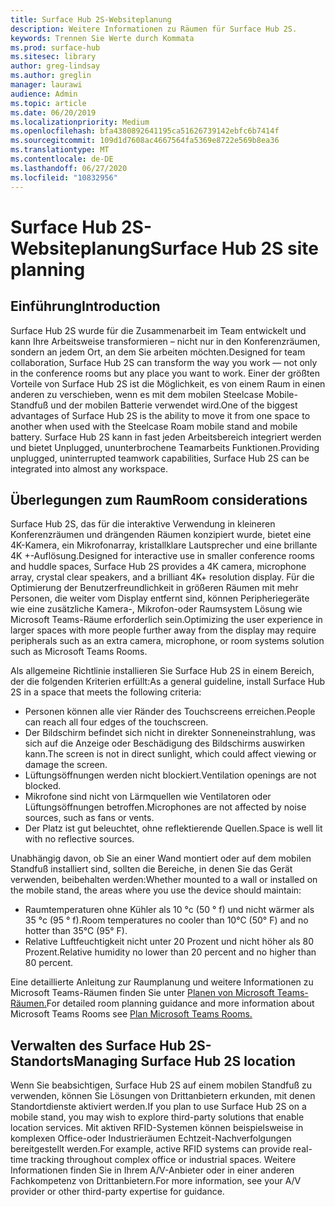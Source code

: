 ```yaml
---
title: Surface Hub 2S-Websiteplanung
description: Weitere Informationen zu Räumen für Surface Hub 2S.
keywords: Trennen Sie Werte durch Kommata
ms.prod: surface-hub
ms.sitesec: library
author: greg-lindsay
ms.author: greglin
manager: laurawi
audience: Admin
ms.topic: article
ms.date: 06/20/2019
ms.localizationpriority: Medium
ms.openlocfilehash: bfa4380892641195ca51626739142ebfc6b7414f
ms.sourcegitcommit: 109d1d7608ac4667564fa5369e8722e569b8ea36
ms.translationtype: MT
ms.contentlocale: de-DE
ms.lasthandoff: 06/27/2020
ms.locfileid: "10832956"
---
```

# <span data-ttu-id="cefca-104">Surface Hub 2S-Websiteplanung</span><span class="sxs-lookup"><span data-stu-id="cefca-104">Surface Hub 2S site planning</span></span>

## <span data-ttu-id="cefca-105">Einführung</span><span class="sxs-lookup"><span data-stu-id="cefca-105">Introduction</span></span>

<span data-ttu-id="cefca-106">Surface Hub 2S wurde für die Zusammenarbeit im Team entwickelt und kann Ihre Arbeitsweise transformieren – nicht nur in den Konferenzräumen, sondern an jedem Ort, an dem Sie arbeiten möchten.</span><span class="sxs-lookup"><span data-stu-id="cefca-106">Designed for team collaboration, Surface Hub 2S can transform the way you work  —  not only in the conference rooms but any place you want to work.</span></span> <span data-ttu-id="cefca-107">Einer der größten Vorteile von Surface Hub 2S ist die Möglichkeit, es von einem Raum in einen anderen zu verschieben, wenn es mit dem mobilen Steelcase Mobile-Standfuß und der mobilen Batterie verwendet wird.</span><span class="sxs-lookup"><span data-stu-id="cefca-107">One of the biggest advantages of Surface Hub 2S is the ability to move it from one space to another when used with the Steelcase Roam mobile stand and mobile battery.</span></span> <span data-ttu-id="cefca-108">Surface Hub 2S kann in fast jeden Arbeitsbereich integriert werden und bietet Unplugged, ununterbrochene Teamarbeits Funktionen.</span><span class="sxs-lookup"><span data-stu-id="cefca-108">Providing unplugged, uninterrupted teamwork capabilities, Surface Hub 2S can be integrated into almost any workspace.</span></span>

## <span data-ttu-id="cefca-109">Überlegungen zum Raum</span><span class="sxs-lookup"><span data-stu-id="cefca-109">Room considerations</span></span>

<span data-ttu-id="cefca-110">Surface Hub 2S, das für die interaktive Verwendung in kleineren Konferenzräumen und drängenden Räumen konzipiert wurde, bietet eine 4K-Kamera, ein Mikrofonarray, kristallklare Lautsprecher und eine brillante 4K +-Auflösung.</span><span class="sxs-lookup"><span data-stu-id="cefca-110">Designed for interactive use in smaller conference rooms and huddle spaces, Surface Hub 2S provides a 4K camera, microphone array, crystal clear speakers, and a brilliant 4K+ resolution display.</span></span> <span data-ttu-id="cefca-111">Für die Optimierung der Benutzerfreundlichkeit in größeren Räumen mit mehr Personen, die weiter vom Display entfernt sind, können Peripheriegeräte wie eine zusätzliche Kamera-, Mikrofon-oder Raumsystem Lösung wie Microsoft Teams-Räume erforderlich sein.</span><span class="sxs-lookup"><span data-stu-id="cefca-111">Optimizing the user experience in larger spaces with more people further away from the display may require peripherals such as an extra camera, microphone, or room systems solution such as Microsoft Teams Rooms.</span></span>

<span data-ttu-id="cefca-112">Als allgemeine Richtlinie installieren Sie Surface Hub 2S in einem Bereich, der die folgenden Kriterien erfüllt:</span><span class="sxs-lookup"><span data-stu-id="cefca-112">As a general guideline, install Surface Hub 2S in a space that meets the following criteria:</span></span>

- <span data-ttu-id="cefca-113">Personen können alle vier Ränder des Touchscreens erreichen.</span><span class="sxs-lookup"><span data-stu-id="cefca-113">People can reach all four edges of the touchscreen.</span></span>
- <span data-ttu-id="cefca-114">Der Bildschirm befindet sich nicht in direkter Sonneneinstrahlung, was sich auf die Anzeige oder Beschädigung des Bildschirms auswirken kann.</span><span class="sxs-lookup"><span data-stu-id="cefca-114">The screen is not in direct sunlight, which could affect viewing or damage the screen.</span></span>
- <span data-ttu-id="cefca-115">Lüftungsöffnungen werden nicht blockiert.</span><span class="sxs-lookup"><span data-stu-id="cefca-115">Ventilation openings are not blocked.</span></span>
- <span data-ttu-id="cefca-116">Mikrofone sind nicht von Lärmquellen wie Ventilatoren oder Lüftungsöffnungen betroffen.</span><span class="sxs-lookup"><span data-stu-id="cefca-116">Microphones are not affected by noise sources, such as fans or vents.</span></span>
- <span data-ttu-id="cefca-117">Der Platz ist gut beleuchtet, ohne reflektierende Quellen.</span><span class="sxs-lookup"><span data-stu-id="cefca-117">Space is well lit with no reflective sources.</span></span>

<span data-ttu-id="cefca-118">Unabhängig davon, ob Sie an einer Wand montiert oder auf dem mobilen Standfuß installiert sind, sollten die Bereiche, in denen Sie das Gerät verwenden, beibehalten werden:</span><span class="sxs-lookup"><span data-stu-id="cefca-118">Whether mounted to a wall or installed on the mobile stand, the areas where you use the device should maintain:</span></span>

- <span data-ttu-id="cefca-119">Raumtemperaturen ohne Kühler als 10 °c (50 ° f) und nicht wärmer als 35 °c (95 ° f).</span><span class="sxs-lookup"><span data-stu-id="cefca-119">Room temperatures no cooler than 10°C (50° F) and no hotter than 35°C  (95° F).</span></span>
- <span data-ttu-id="cefca-120">Relative Luftfeuchtigkeit nicht unter 20 Prozent und nicht höher als 80 Prozent.</span><span class="sxs-lookup"><span data-stu-id="cefca-120">Relative humidity no lower than 20 percent and no higher than 80 percent.</span></span>

<span data-ttu-id="cefca-121">Eine detaillierte Anleitung zur Raumplanung und weitere Informationen zu Microsoft Teams-Räumen finden Sie unter [Planen von Microsoft Teams-Räumen.](https://docs.microsoft.com/MicrosoftTeams/room-systems/skype-room-systems-v2-0)</span><span class="sxs-lookup"><span data-stu-id="cefca-121">For detailed room planning guidance and more information about Microsoft Teams Rooms see [Plan Microsoft Teams Rooms.](https://docs.microsoft.com/MicrosoftTeams/room-systems/skype-room-systems-v2-0)</span></span>

## <span data-ttu-id="cefca-122">Verwalten des Surface Hub 2S-Standorts</span><span class="sxs-lookup"><span data-stu-id="cefca-122">Managing Surface Hub 2S location</span></span>

<span data-ttu-id="cefca-123">Wenn Sie beabsichtigen, Surface Hub 2S auf einem mobilen Standfuß zu verwenden, können Sie Lösungen von Drittanbietern erkunden, mit denen Standortdienste aktiviert werden.</span><span class="sxs-lookup"><span data-stu-id="cefca-123">If you plan to use Surface Hub 2S on a mobile stand, you may wish to explore third-party solutions that enable location services.</span></span> <span data-ttu-id="cefca-124">Mit aktiven RFID-Systemen können beispielsweise in komplexen Office-oder Industrieräumen Echtzeit-Nachverfolgungen bereitgestellt werden.</span><span class="sxs-lookup"><span data-stu-id="cefca-124">For example, active RFID systems can provide real-time tracking throughout complex office or industrial spaces.</span></span> <span data-ttu-id="cefca-125">Weitere Informationen finden Sie in Ihrem A/V-Anbieter oder in einer anderen Fachkompetenz von Drittanbietern.</span><span class="sxs-lookup"><span data-stu-id="cefca-125">For more information, see your A/V provider or other third-party expertise for guidance.</span></span>

